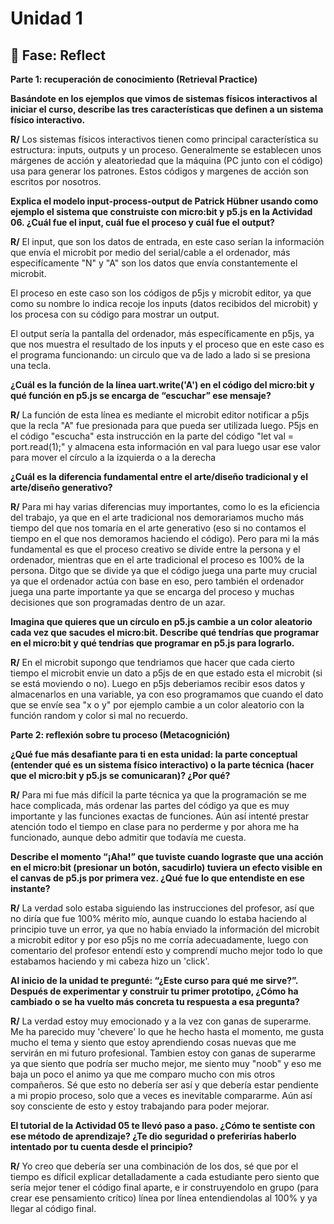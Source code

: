 # Unidad 1

## 🤔 Fase: Reflect

**Parte 1: recuperación de conocimiento (Retrieval Practice)**

**Basándote en los ejemplos que vimos de sistemas físicos interactivos al iniciar el curso, describe las tres características que definen a un sistema físico interactivo.**

**R/** Los sistemas físicos interactivos tienen como principal característica su estructura: inputs, outputs y un proceso. Generalmente se establecen unos márgenes de acción y aleatoriedad que la máquina (PC junto con el código) usa para generar los patrones. Estos códigos y margenes de acción son escritos por nosotros.

**Explica el modelo input-process-output de Patrick Hübner usando como ejemplo el sistema que construiste con micro:bit y p5.js en la Actividad 06. ¿Cuál fue el input, cuál fue el proceso y cuál fue el output?**

**R/** El input, que son los datos de entrada, en este caso serían la información que envía el microbit por medio del serial/cable a el ordenador, más especifícamente "N" y "A" son los datos que envía constantemente el microbit.

El proceso en este caso son los códigos de p5js y microbit editor, ya que como su nombre lo indica recoje los inputs (datos recibidos del microbit) y los procesa con su código para mostrar un output.

El output sería la pantalla del ordenador, más específicamente en p5js, ya que nos muestra el resultado de los inputs y el proceso que en este caso es el programa funcionando: un circulo que va de lado a lado si se presiona una tecla.

**¿Cuál es la función de la línea uart.write('A') en el código del micro:bit y qué función en p5.js se encarga de “escuchar” ese mensaje?**

**R/** La función de esta línea es mediante el microbit editor notificar a p5js que la recla "A" fue presionada para que pueda ser utilizada luego. P5js en el código "escucha" esta instrucción en la parte del código "let val = port.read(1);" y almacena esta información en val para luego usar ese valor para mover el círculo a la izquierda o a la derecha

**¿Cuál es la diferencia fundamental entre el arte/diseño tradicional y el arte/diseño generativo?**

**R/** Para mi hay varias diferencias muy importantes, como lo es la eficiencia del trabajo, ya que en el arte tradicional nos demorariamos mucho más tiempo del que nos tomaría en el arte generativo (eso si no contamos el tiempo en el que nos demoramos haciendo el código). Pero para mi la más fundamental es que el proceso creativo se divide entre la persona y el ordenador, mientras que en el arte tradicional el proceso es 100% de la persona. Ditgo que se divide ya que el código juega una parte muy crucial ya que el ordenador actúa con base en eso, pero también el ordenador juega una parte importante ya que se encarga del proceso y muchas decisiones que son programadas dentro de un azar.

**Imagina que quieres que un círculo en p5.js cambie a un color aleatorio cada vez que sacudes el micro:bit. Describe qué tendrías que programar en el micro:bit y qué tendrías que programar en p5.js para lograrlo.**

**R/** En el microbit supongo que tendriamos que hacer que cada cierto tiempo el microbit envie un dato a p5js de en que estado esta el microbit (si se está moviendo o no). Luego en p5js deberiamos recibir esos datos y almacenarlos en una variable, ya con eso programamos que cuando el dato que se envíe sea "x o y" por ejemplo cambie a un color aleatorio con la función random y color si mal no recuerdo.

**Parte 2: reflexión sobre tu proceso (Metacognición)**

**¿Qué fue más desafiante para ti en esta unidad: la parte conceptual (entender qué es un sistema físico interactivo) o la parte técnica (hacer que el micro:bit y p5.js se comunicaran)? ¿Por qué?**

**R/** Para mi fue más difícil la parte técnica ya que la programación se me hace complicada, más ordenar las partes del código ya que es muy importante y las funciones exactas de funciones. Aún así intenté prestar atención todo el tiempo en clase para no perderme y por ahora me ha funcionado, aunque debo admitir que todavía me cuesta.

**Describe el momento “¡Aha!” que tuviste cuando lograste que una acción en el micro:bit (presionar un botón, sacudirlo) tuviera un efecto visible en el canvas de p5.js por primera vez. ¿Qué fue lo que entendiste en ese instante?**

**R/** La verdad solo estaba siguiendo las instrucciones del profesor, así que no diría que fue 100% mérito mío, aunque cuando lo estaba haciendo al principio tuve un error, ya que no había enviado la información del microbit a microbit editor y por eso p5js no me corría adecuadamente, luego con comentario del profesor entendí esto y comprendí mucho mejor todo lo que estabamos haciendo y mi cabeza hizo un 'click'.

**Al inicio de la unidad te pregunté: “¿Este curso para qué me sirve?”. Después de experimentar y construir tu primer prototipo, ¿Cómo ha cambiado o se ha vuelto más concreta tu respuesta a esa pregunta?**

**R/** La verdad estoy muy emocionado y a la vez con ganas de superarme. Me ha parecido muy 'chevere' lo que he hecho hasta el momento, me gusta mucho el tema y siento que estoy aprendiendo cosas nuevas que me servirán en mi futuro profesional. Tambien estoy con ganas de superarme ya que siento que podría ser mucho mejor, me siento muy "noob" y eso me baja un poco el animo ya que me comparo mucho con mis otros compañeros. Sé que esto no debería ser así y que debería estar pendiente a mi propio proceso, solo que a veces es inevitable compararme. Aún así soy consciente de esto y estoy trabajando para poder mejorar.

**El tutorial de la Actividad 05 te llevó paso a paso. ¿Cómo te sentiste con ese método de aprendizaje? ¿Te dio seguridad o preferirías haberlo intentado por tu cuenta desde el principio?**

**R/**  Yo creo que debería ser una combinación de los dos, sé que por el tiempo es díficil explicar detalladamente a cada estudiante pero siento que sería mejor tener el código final aparte, e ir construyendolo en grupo (para crear ese pensamiento crítico) línea por línea entendiendolas al 100% y ya llegar al código final.
